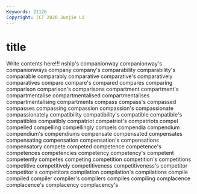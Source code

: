 ```yaml
---
Keywords: 21126
Copyright: (C) 2020 Junjie Li
---
```


# title

Write contents here!!!
nship's 
companionway 
companionway's 
companionways 
company 
company's
comparability 
comparability's 
comparable 
comparably 
comparative 
comparative's 
comparatively 
comparatives 
compare 
compare's
compared 
compares 
comparing 
comparison 
comparison's 
comparisons 
compartment 
compartment's 
compartmentalise 
compartmentalised
compartmentalises 
compartmentalising 
compartments 
compass 
compass's 
compassed 
compasses 
compassing 
compassion 
compassion's
compassionate 
compassionately 
compatibility 
compatibility's 
compatible 
compatible's 
compatibles 
compatibly 
compatriot 
compatriot's
compatriots 
compel 
compelled 
compelling 
compellingly 
compels 
compendia 
compendium 
compendium's 
compendiums
compensate 
compensated 
compensates 
compensating 
compensation 
compensation's 
compensations 
compensatory 
compete 
competed
competence 
competence's 
competences 
competencies 
competency 
competency's 
competent 
competently 
competes 
competing
competition 
competition's 
competitions 
competitive 
competitively 
competitiveness 
competitiveness's 
competitor 
competitor's 
competitors
compilation 
compilation's 
compilations 
compile 
compiled 
compiler 
compiler's 
compilers 
compiles 
compiling
complacence 
complacence's 
complacency 
complacency's 
